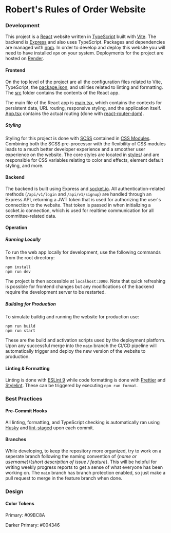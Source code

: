 # Robert's Rules of Order Website

### Development

This project is a [React](https://react.dev/) website written in [TypeScript](https://www.typescriptlang.org/) built with [Vite](https://vitejs.dev/). The backend is [Express](https://expressjs.com/) and also uses TypeScript. Packages and dependencies are managed with [npm](https://www.npmjs.com/). In order to develop and deploy this website you will need to have installed `npm` on your system. Deployments for the project are hosted on [Render](https://render.com/).

#### Frontend

On the top level of the project are all the configuration files related to Vite, TypeScript, the [package.json](package.json), and utilities related to linting and formatting. The [src](src/) folder contains the contents of the React app.

The main file of the React app is [main.tsx](src/main.tsx), which contains the contexts for persistent data, URL routing, responsive styling, and the application itself. [App.tsx](src/app/App.tsx) contains the actual routing (done with [react-router-dom](https://reactrouter.com/en/main)).

##### Styling

Styling for this project is done with [SCSS](https://sass-lang.com/) contained in [CSS Modules](https://github.com/css-modules/css-modules). Combining both the SCSS pre-processor with the flexibility of CSS modules leads to a much better developer experience and a smoother user experience on the website. The core styles are located in [styles/](src/styles/) and are responsible for CSS variables relating to color and effects, element default styling, and more.

#### Backend

The backend is built using Express and [socket.io](https://socket.io/). All authentication-related methods (`/api/v1/login` and `/api/v1/signup`) are handled through an Express API, returning a JWT token that is used for authorizing the user's connection to the website. That token is passed in when initializing a socket.io connection, which is used for realtime communication for all committee-related data.

#### Operation

##### Running Locally

To run the web app locally for development, use the following commands from the root directory:

```
npm install
npm run dev
```

The project is then accessible at `localhost:3000`. Note that quick refreshing is possible for frontend changes but any modifications of the backend require the development server to be restarted.

##### Building for Production

To simulate buildig and running the website for production use:

```
npm run build
npm run start
```

These are the build and activation scripts used by the deployment platform. Upon any successful merge into the `main` branch the CI/CD pipeline will automatically trigger and deploy the new version of the website to production.

#### Linting & Formatting

Linting is done with [ESLint 9](https://eslint.org/) while code formatting is done with [Prettier](https://prettier.io/) and [Stylelint](https://stylelint.io/). These can be triggered by executing `npm run format`.

### Best Practices

#### Pre-Commit Hooks

All linting, formatting, and TypeScript checking is automatically ran using [Husky](https://typicode.github.io/husky/) and [lint-staged](https://github.com/lint-staged/lint-staged) upon each commit.

#### Branches

While developing, to keep the repository more organized, try to work on a seperate branch following the naming convention of {_name or username_}/{_short description of issue / feature_}. This will be helpful for writing weekly progress reports to get a sense of what everyone has been working on. The `main` branch has branch protection enabled, so just make a pull request to merge in the feature branch when done.

### Design

#### Color Tokens

Primary: #09BC8A

Darker Primary: #004346
